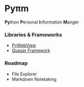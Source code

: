 # Pyπm

**Py**thon **P**ersonal **I**nformation **M**anger


### Libraries & Frameworks

* [PyWebView](https://pywebview.flowrl.com/)
* [Quasar Framework](https://quasar.dev/)


### Roadmap

- File Explorer
- Markdown Notetaking

